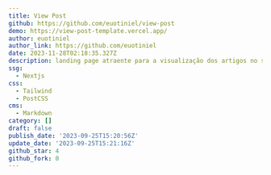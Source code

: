 ```yaml
---
title: View Post
github: https://github.com/euotiniel/view-post
demo: https://view-post-template.vercel.app/
author: euotiniel
author_link: https://github.com/euotiniel
date: 2023-11-28T02:18:35.327Z
description: landing page atraente para a visualização dos artigos no seu blog
ssg:
  - Nextjs
css:
  - Tailwind
  - PostCSS
cms:
  - Markdown
category: []
draft: false
publish_date: '2023-09-25T15:20:56Z'
update_date: '2023-09-25T15:21:16Z'
github_star: 4
github_fork: 0
---
```

